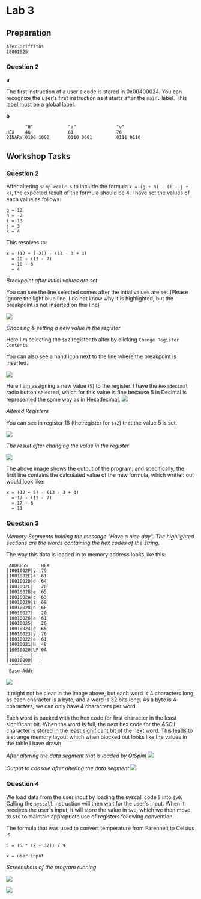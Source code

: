 # Lab 3

## Preparation

```
Alex Griffiths
18001525
```

### Question 2
__a__

The first instruction of a user's code is stored in 0x00400024. You can recognize the user's first instruction as it starts after the `main:` label. This label must be a global label.

__b__

```
       "H"             "a"               "v"
HEX    48              61                76
BINARY 0100 1000       0110 0001         0111 0110
```

## Workshop Tasks

### Question 2
After altering `simplecalc.s` to include the formula `x = (g + h) - (i - j + k)`, the expected result of the formula should be 4. I have set the values of each value as follows:
```
g = 12
h = -2
i = 13
j = 3
k = 4
```

This resolves to:

```
x = (12 + (-2)) - (13 - 3 + 4)
  = 10 - (13 - 7)
  = 10 - 6
  = 4
```

_Breakpoint after initial values are set_

You can see the line selected comes after the intial values are set (Please ignore the light blue line. I do not know why it is highlighted, but the breakpoint is not inserted on this line)

![](set_breakpoint.png)

_Choosing & setting a new value in the register_

Here I'm selecting the `$s2` register to alter by clicking `Change Register Contents`

You can also see a hand icon next to the line where the breakpoint is inserted.

![](choose_register.png)

Here I am assigning a new value (`5`) to the register. I have the `Hexadecimal` radio button selected, which for this value is fine because 5 in Decimal is represented the same way as in Hexadecimal.
![](set_value.png)

<div style="page-break-after: always;"></div>

_Altered Registers_

You can see in register 18 (the register for `$s2`) that the value 5 is set.

![](altered_values.png)

<div style="page-break-after: always;"></div>

_The result after changing the value in the register_

![](output.png)

The above image shows the output of the program, and specifically, the first line contains the calculated value of the new formula, which written out would look like:

```
x = (12 + 5) - (13 - 3 + 4)
  = 17 - (13 - 7)
  = 17 - 6
  = 11
```

<div style="page-break-after: always;"></div>

### Question 3

_Memory Segments holding the message "Have a nice day". The highlighted sections are the words containing the hex codes of the string._

The way this data is loaded in to memory address looks like this:
```
 ADDRESS     HEX
|1001002F|y |79
|1001002E|a |61
|1001002D|d |64
|1001002C|  |20
|1001002B|e |65
|1001002A|c |63
|10010029|i |69
|10010028|n |6E
|10010027|  |20
|10010026|a |61
|10010025|  |20
|10010024|e |65
|10010023|v |76
|10010022|a |61
|10010021|H |48
|10010020|LF|0A
|  ...   |  |
|10010000|  |
 ^^^^^^^^
 Base Addr
```

![](highlighted_data.jpg)

It might not be clear in the image above, but each word is 4 characters long, as each character is a byte, and a word is 32 bits long. As a byte is 4 characters, we can only have 4 characters per word.

Each word is packed with the hex code for first character in the least significant bit. When the word is full, the next hex code for the ASCII character is stored in the least significant bit of the next word. This leads to a strange memory layout which when blocked out looks like the values in the table I have drawn.

_After altering the data segment that is loaded by QtSpim_
![](altered_words.png)

_Output to console after altering the data segment_
![](altered_output.png)
### Question 4

We load data from the user input by loading the syscall code `5` into `$v0`. Calling the `syscall` instruction will then wait for the user's input. When it receives the user's input, it will store the value in `$v0`, which we then move to `$t0` to maintain appropriate use of registers following convention.

The formula that was used to convert temperature from Farenheit to Celsius is

```
C = (5 * (x - 32)) / 9

x = user input
```

_Screenshots of the program running_

![](waiting_for_read_int.png)

![](program_complete.png)
